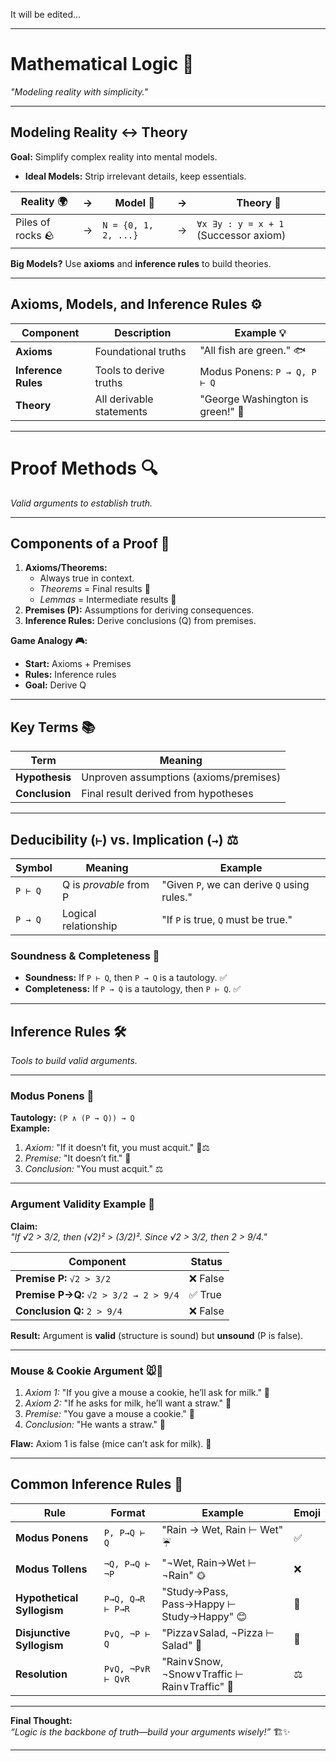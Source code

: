 It will be edited...

---

# Mathematical Logic 🧠  
*"Modeling reality with simplicity."*

---

## Modeling Reality ↔️ Theory  
**Goal:** Simplify complex reality into mental models.  
- **Ideal Models:** Strip irrelevant details, keep essentials.  

| **Reality** 🌍 | → | **Model** 🧩 | → | **Theory** 📜 |  
|-----------------|---|--------------|---|----------------|  
| Piles of rocks 🪨 | → | `N = {0, 1, 2, ...}` | → | `∀x ∃y : y = x + 1` (Successor axiom) |  

**Big Models?** Use **axioms** and **inference rules** to build theories.  

---

## Axioms, Models, and Inference Rules ⚙️  

| Component | Description | Example 💡 |  
|-----------|-------------|-----------|  
| **Axioms** | Foundational truths | "All fish are green." 🐟 |  
| **Inference Rules** | Tools to derive truths | Modus Ponens: `P → Q, P ⊢ Q` |  
| **Theory** | All derivable statements | "George Washington is green!" 🎩 |  

---

# Proof Methods 🔍  
*Valid arguments to establish truth.*  

---

## Components of a Proof 🧩  
1. **Axioms/Theorems:**  
   - Always true in context.  
   - *Theorems* = Final results 🏁  
   - *Lemmas* = Intermediate results 🔄  
2. **Premises (P):** Assumptions for deriving consequences.  
3. **Inference Rules:** Derive conclusions (Q) from premises.  

**Game Analogy 🎮:**  
- **Start:** Axioms + Premises  
- **Rules:** Inference rules  
- **Goal:** Derive Q  

---

## Key Terms 📚  
| Term | Meaning |  
|------|---------|  
| **Hypothesis** | Unproven assumptions (axioms/premises) |  
| **Conclusion** | Final result derived from hypotheses |  

---

## Deducibility (`⊢`) vs. Implication (`→`) ⚖️  

| Symbol | Meaning | Example |  
|--------|---------|---------|  
| `P ⊢ Q` | Q is *provable* from P | "Given `P`, we can derive `Q` using rules." |  
| `P → Q` | Logical relationship | "If `P` is true, `Q` must be true." |  

### Soundness & Completeness 🎯  
- **Soundness:** If `P ⊢ Q`, then `P → Q` is a tautology. ✅  
- **Completeness:** If `P → Q` is a tautology, then `P ⊢ Q`. ✅  

---

## Inference Rules 🛠️  
*Tools to build valid arguments.*  

---

### Modus Ponens 🎯  
**Tautology:** `(P ∧ (P → Q)) → Q`  
**Example:**  
1. *Axiom:* "If it doesn’t fit, you must acquit." 👨⚖️  
2. *Premise:* "It doesn’t fit." 🧥  
3. *Conclusion:* "You must acquit." ⚖️  

---

### Argument Validity Example 🔢  
**Claim:**  
*"If √2 > 3/2, then (√2)² > (3/2)². Since √2 > 3/2, then 2 > 9/4."*  

| Component | Status |  
|-----------|--------|  
| **Premise P:** `√2 > 3/2` | ❌ False |  
| **Premise P→Q:** `√2 > 3/2 → 2 > 9/4` | ✅ True |  
| **Conclusion Q:** `2 > 9/4` | ❌ False |  

**Result:** Argument is **valid** (structure is sound) but **unsound** (P is false).  

---

### Mouse & Cookie Argument 🐭🍪  
1. *Axiom 1:* "If you give a mouse a cookie, he’ll ask for milk." 🥛  
2. *Axiom 2:* "If he asks for milk, he’ll want a straw." 🥤  
3. *Premise:* "You gave a mouse a cookie." 🍪  
4. *Conclusion:* "He wants a straw." 🥤  

**Flaw:** Axiom 1 is false (mice can’t ask for milk). 🚫  

---

## Common Inference Rules 📜  

| Rule | Format | Example | Emoji |  
|------|--------|---------|-------|  
| **Modus Ponens** | `P, P→Q ⊢ Q` | "Rain → Wet, Rain ⊢ Wet" ☔ | ✅ |  
| **Modus Tollens** | `¬Q, P→Q ⊢ ¬P` | "¬Wet, Rain→Wet ⊢ ¬Rain" 🌞 | ❌ |  
| **Hypothetical Syllogism** | `P→Q, Q→R ⊢ P→R` | "Study→Pass, Pass→Happy ⊢ Study→Happy" 😊 | 🔄 |  
| **Disjunctive Syllogism** | `P∨Q, ¬P ⊢ Q` | "Pizza∨Salad, ¬Pizza ⊢ Salad" 🥗 | 🍕 |  
| **Resolution** | `P∨Q, ¬P∨R ⊢ Q∨R` | "Rain∨Snow, ¬Snow∨Traffic ⊢ Rain∨Traffic" 🚗 | ⚖️ |  

---

**Final Thought:**  
*“Logic is the backbone of truth—build your arguments wisely!”* 🏗️✨  

--- 
